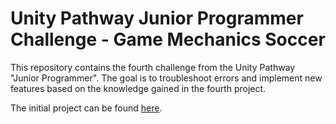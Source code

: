 # Unity Pathway Junior Programmer Challenge - Game Mechanics Soccer

This repository contains the fourth challenge from the Unity Pathway "Junior Programmer". The goal is to troubleshoot errors and implement new features based on the knowledge gained in the fourth project.

The initial project can be found [here](https://github.com/JoshuaScherer1996/unity_pathway_mechanics_battleBalls).
